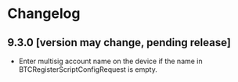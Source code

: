 # Changelog

## 9.3.0 [version may change, pending release]
- Enter multisig account name on the device if the name in BTCRegisterScriptConfigRequest is empty.
